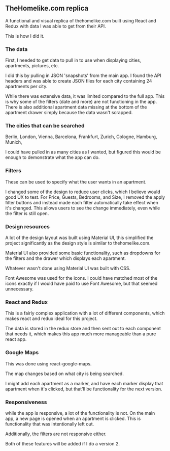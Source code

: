 ## TheHomelike.com replica

A functional and visual replica of thehomelike.com built using React and Redux with data I was able to get from their API.

This is how I did it.

### The data

First, I needed to get data to pull in to use when displaying cities, apartments, pictures, etc.

I did this by pulling in JSON 'snapshots' from the main app. I found the API headers and was able to create JSON files for each city containing 24 apartments per city.

While there was extensive data, it was limited compared to the full app. This is why some of the filters (date and more) are not functioning in the app. There is also additional apartment data missing at the bottom of the apartment drawer simply because the data wasn't scrapped.

### The cities that can be searched

Berlin,
London,
Vienna,
Barcelona,
Frankfurt,
Zurich,
Cologne,
Hamburg,
Munich,

I could have pulled in as many cities as I wanted, but figured this would be enough to demonstrate what the app can do.

### Filters

These can be used to specify what the user wants in an apartment.

I changed some of the design to reduce user clicks, which I believe would good UX to test. For Price, Guests, Bedrooms, and Size, I removed the apply filter buttons and instead made each filter automatically take effect when it's changed. This allows users to see the change immediately, even while the filter is still open.

### Design resources

A lot of the design layout was built using Material UI, this simplified the project significantly as the design style is similar to thehomelike.com. 

Material UI also provided some basic functionality, such as dropdowns for the filters and the drawer which displays each apartment.

Whatever wasn't done using Material UI was built with CSS.

Font Awesome was used for the icons. I could have matched most of the icons exactly if I would have paid to use Font Awesome, but that seemed unnecessary.

### React and Redux

This is a fairly complex application with a lot of different components, which makes react and redux ideal for this project.

The data is stored in the redux store and then sent out to each component that needs it, which makes this app much more manageable than a pure react app.

### Google Maps

This was done using react-google-maps.

The map changes based on what city is being searched. 

I might add each apartment as a marker, and have each marker display that apartment when it's clicked, but that'll be functionality for the next version.

### Responsiveness

while the app is responsive, a lot of the functionality is not. On the main app, a new page is opened when an apartment is clicked. This is functionality that was intentionally left out. 

Additionally, the filters are not responsive either.

Both of these features will be added if I do a version 2.